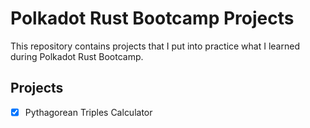 # Polkadot Rust Bootcamp Projects

This repository contains projects that I put into practice what I learned during Polkadot Rust Bootcamp.

## Projects

- [x] Pythagorean Triples Calculator
